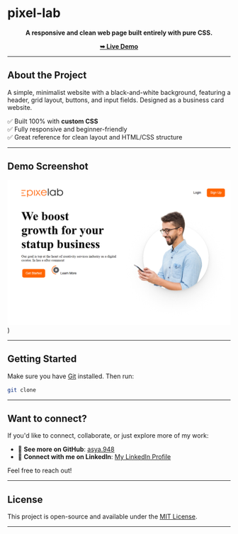 # pixel-lab
<div align="center">


**A responsive and clean web page built entirely with pure CSS.**

[**➥ Live Demo**](https://asya948.github.io/pixel-lab/)

</div>

---

## About the Project
A simple, minimalist website with a black-and-white background, featuring a header, grid layout, buttons, and input fields. Designed as a business card website.

✅ Built 100% with **custom CSS**  
✅ Fully responsive and beginner-friendly  
✅ Great reference for clean layout and HTML/CSS structure

---

## Demo Screenshot

![Desktop Demo](assets/img/logo/screencapture-localhost-63342-pixel-lab-assets-css-index-html-2025-08-25-13_59_28.png))

---

## Getting Started

Make sure you have [Git](https://github.com/asya948/pixel-lab.git) installed. Then run:

```bash
git clone 
```

---

## Want to connect?

If you'd like to connect, collaborate, or just explore more of my work:

- 🔗 **See more on GitHub**: [asya.948](https://github.com/asya948)
- 💼 **Connect with me on LinkedIn**: [My LinkedIn Profile](https://www.linkedin.com/in/asya-nersesyan-461a0937a/)

Feel free to reach out!

---

## License

This project is open-source and available under the [MIT License](LICENSE).

---
